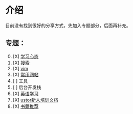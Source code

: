 # 介绍

目前没有找到很好的分享方式，先加入专题部分，后面再补充。

## 专题：

0. [X] [学习心态](./attitude.md)
1. [X] [搜索](./search.md)
2. [X] [vim](./vim.md)
3. [X] [常用网站](./website.md)
4. [ ] 工具
5. [ ] 后台开发栈
6. [X] [英语学习](./english.md)
7. [X] [ustor新人培训文档](./rookie.md)
8. [X] [书籍推荐](./books.md)
